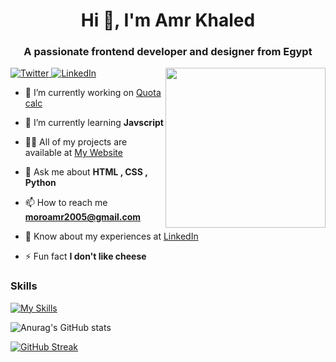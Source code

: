 <h1 align="center">Hi 👋, I'm Amr Khaled</h1>
<h3 align="center">A passionate frontend developer and designer from Egypt</h3>

<div align="left">
  <a href="https://twitter.com/3mr5aledoffical">
    <img
      src="https://img.shields.io/twitter/follow/3mr5aledoffical?label=Twitter&logo=twitter&style=flat-square&color=1da1f2&logoColor=ffffff"
      alt="Twitter"
    />
  </a>
  <a href="https://www.linkedin.com/in/3mr5aled/">
    <img
      src="https://img.shields.io/static/v1?logo=linkedin&style=flat-square&color=0072b1&label=LinkedIn&message=%E2%98%86"
      alt="LinkedIn"
    />
  </a>
  <a href="https://api.daily.dev/3mr5aled" target="_blank">
    <img
      width="256"
      align="right"
      src="https://api.daily.dev/devcards/f56e083a43464fbe9926244094772702.png?r=phq"
    />
  </a>
</div>

<div>

- 🔭 I’m currently working on [Quota calc](https://quotacalc.netlify.app/)

- 🌱 I’m currently learning **Javscript**

- 👨‍💻 All of my projects are available at [My Website](https://3mr5aled.netlify.app/)

- 💬 Ask me about **HTML , CSS , Python**

- 📫 How to reach me **moroamr2005@gmail.com**

- 📄 Know about my experiences at [LinkedIn](https://www.linkedin.com/in/3mr5aled/)

- ⚡ Fun fact **I don't like cheese**

</div>

### Skills

[![My Skills](https://skillicons.dev/icons?i=html,css,js,python,arduino,vscode,netlify,github&perline=4)](https://skillicons.dev)


![Anurag's GitHub stats](https://github-readme-stats.vercel.app/api?username=3mr-5aled&theme=transparent&show_icons=true)

[![GitHub Streak](https://streak-stats.demolab.com?user=3mr-5aled&theme=algolia&hide_border=true&border_radius=11.9&date_format=j%20M%5B%20Y%5D)](https://git.io/streak-stats)
